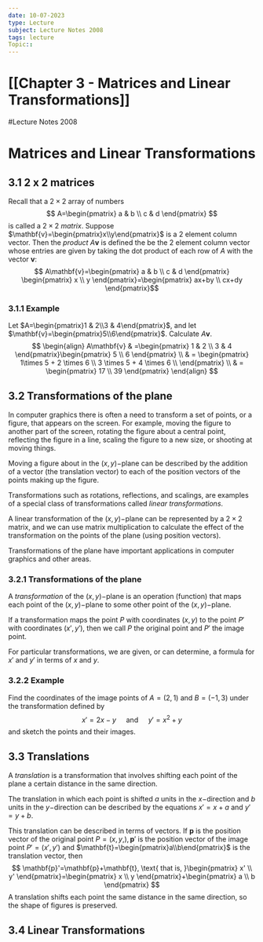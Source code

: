 ```yaml
---
date: 10-07-2023
type: Lecture
subject: Lecture Notes 2008
tags: lecture
Topic:: 
---
```

# [[Chapter 3 - Matrices and Linear Transformations]]
#Lecture Notes 2008
# Matrices and Linear Transformations

## 3.1 2 x 2 matrices

Recall that a $2 \times 2$ array of numbers
$$
A=\begin{pmatrix}
a & b \\
c & d
\end{pmatrix}
$$
is called a $2 \times 2$ *matrix*. Suppose $\mathbf{v}=\begin{pmatrix}x\\y\end{pmatrix}$ is a 2 element column vector. Then the *product* $A\mathbf{v}$ is defined the be the 2 element column vector whose entries are given by taking the dot product of each row of $A$ with the vector $\mathbf{v}$:
$$
A\mathbf{v}=\begin{pmatrix}
a & b \\
c & d
\end{pmatrix}
\begin{pmatrix}
x \\
y
\end{pmatrix}=\begin{pmatrix}
ax+by \\
cx+dy
\end{pmatrix}$$
### 3.1.1 Example

Let $A=\begin{pmatrix}1 & 2\\3 & 4\end{pmatrix}$, and let $\mathbf{v}=\begin{pmatrix}5\\6\end{pmatrix}$. Calculate $A\mathbf{v}$.
$$
\begin{align}
A\mathbf{v} & =\begin{pmatrix}
1 & 2 \\
3 & 4
\end{pmatrix}\begin{pmatrix}
5 \\
6
\end{pmatrix}  \\
  & = \begin{pmatrix}
1\times 5 + 2 \times 6 \\
3 \times 5 + 4 \times 6 \\
\end{pmatrix} \\
  & = \begin{pmatrix}
17 \\
39
\end{pmatrix}
\end{align}
$$
## 3.2 Transformations of the plane

In computer graphics there is often a need to transform a set of points, or a figure, that appears on the screen. For example, moving the figure to another part of the screen, rotating the figure about a central point, reflecting the figure in a line, scaling the figure to a new size, or shooting at moving things.

Moving a figure about in the $(x,y)-$plane can be described by the addition of a vector (the translation vector) to each of the position vectors of the points making up the figure.

Transformations such as rotations, reflections, and scalings, are examples of a special class of transformations called *linear transformations*.

A linear transformation of the $(x,y)-$plane can be represented by a $2 \times 2$ matrix, and we can use matrix multiplication to calculate the effect of the transformation on the points of the plane (using position vectors).

Transformations of the plane have important applications in computer graphics and other areas.

### 3.2.1 Transformations of the plane

A *transformation* of the $(x,y)-$plane is an operation (function) that maps each point of the $(x,y)-$plane to some other point of the $(x,y)-$plane.

If a transformation maps the point $P$ with coordinates $(x,y)$ to the point $P'$ with coordinates $(x',y')$, then we call $P$ the original point and $P'$ the image point.

For particular transformations, we are given, or can determine, a formula for $x'$ and $y'$ in terms of $x$ and $y$.

### 3.2.2 Example

Find the coordinates of the image points of $A=(2,1)$ and $B=(-1,3)$ under the transformation defined by
$$
x'=2x-y \quad \text{ and } \quad y'=x^{2}+y
$$
and sketch the points and their images.

## 3.3 Translations

A *translation* is a transformation that involves shifting each point of the plane a certain distance in the same direction.

The translation in which each point is shifted $a$ units in the $x-$direction and $b$ units in the $y-$direction can be described by the equations $x'=x+a$ and $y'=y+b$.

This translation can be described in terms of vectors. If $\mathbf{p}$ is the position vector of the original point $P=(x,y,),\mathbf{p}'$ is the position vector of the image point $P'=(x',y')$ and $\mathbf{t}=\begin{pmatrix}a\\b\end{pmatrix}$  is the translation vector, then
$$
\mathbf{p}'=\mathbf{p}+\mathbf{t}, \text{ that is, }\begin{pmatrix}
x' \\
y'
\end{pmatrix}=\begin{pmatrix}
x \\
y
\end{pmatrix}+\begin{pmatrix}
a \\
b
\end{pmatrix}
$$
A translation shifts each point the same distance in the same direction, so the shape of figures is preserved.

## 3.4 Linear Transformations



